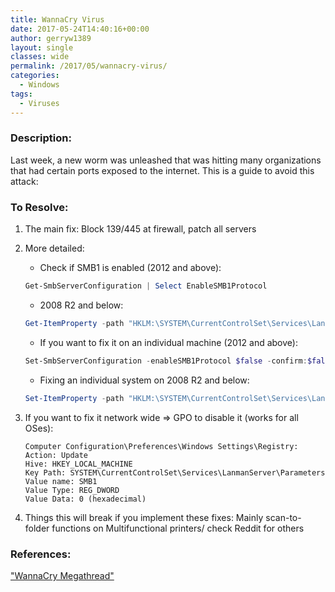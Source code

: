 ```yaml
---
title: WannaCry Virus
date: 2017-05-24T14:40:16+00:00
author: gerryw1389
layout: single
classes: wide
permalink: /2017/05/wannacry-virus/
categories:
  - Windows
tags:
  - Viruses
---
```

<!--more-->

### Description:

Last week, a new worm was unleashed that was hitting many organizations that had certain ports exposed to the internet. This is a guide to avoid this attack:

### To Resolve:

1. The main fix: Block 139/445 at firewall, patch all servers

2. More detailed:

   - Check if SMB1 is enabled (2012 and above):

   ```powershell
   Get-SmbServerConfiguration | Select EnableSMB1Protocol
   ```

   - 2008 R2 and below:

   ```powershell
   Get-ItemProperty -path "HKLM:\SYSTEM\CurrentControlSet\Services\LanmanServer\Parameters" SMB1
   ```

   - If you want to fix it on an individual machine (2012 and above):

   ```powershell
   Set-SmbServerConfiguration -enableSMB1Protocol $false -confirm:$false
   ```

   - Fixing an individual system on 2008 R2 and below:

   ```powershell
   Set-ItemProperty -path "HKLM:\SYSTEM\CurrentControlSet\Services\LanmanServer\Parameters" SMB1 -Type DWORD -Value 0 -Force
   ```

3. If you want to fix it network wide => GPO to disable it (works for all OSes):

   ```escape
   Computer Configuration\Preferences\Windows Settings\Registry:
   Action: Update
   Hive: HKEY_LOCAL_MACHINE
   Key Path: SYSTEM\CurrentControlSet\Services\LanmanServer\Parameters
   Value name: SMB1
   Value Type: REG_DWORD
   Value Data: 0 (hexadecimal)
   ```

4. Things this will break if you implement these fixes: Mainly scan-to-folder functions on Multifunctional printers/ check Reddit for others

### References:

["WannaCry Megathread"](https://www.reddit.com/r/sysadmin/comments/6bacmd/wannacry_megathread/)  
